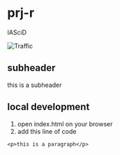 # prj-r
IASciD

![Traffic](https://github.com/Aeidle/prj-r/blob/main/.github/workflows/main.yml)

subheader
---------

this is a subheader

local development
-----------------

1. open index.html on your browser
2. add this line of code
```
<p>this is a paragraph</p>
```
